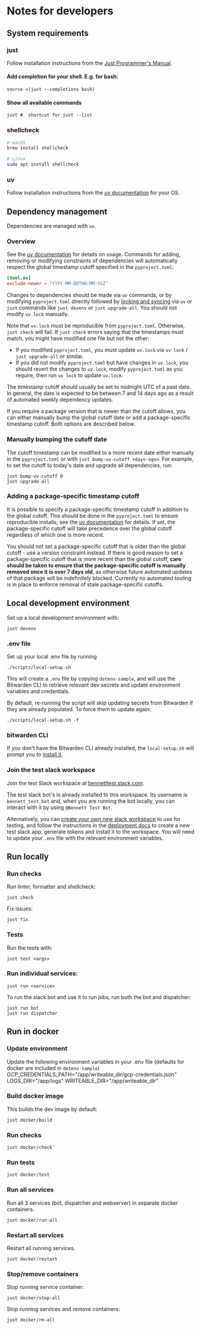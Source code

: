 # Notes for developers

## System requirements

### just

Follow installation instructions from the [Just Programmer's Manual](https://just.systems/man/en/packages.html "Follow installation instructions for your OS").

#### Add completion for your shell. E.g. for bash:
```
source <(just --completions bash)
```

#### Show all available commands
```
just #  shortcut for just --list
```

### shellcheck
```sh
# macOS
brew install shellcheck

# Linux
sudo apt install shellcheck
```


### uv

Follow installation instructions from the [uv documentation](https://docs.astral.sh/uv/getting-started/installation/) for your OS.


## Dependency management
Dependencies are managed with `uv`.

### Overview
See the [uv documentation](https://docs.astral.sh/uv/concepts/projects/dependencies) for details on usage.
Commands for adding, removing or modifying constraints of dependencies will automatically respect the
global timestamp cutoff specified in the `pyproject.toml`:
```toml
[tool.uv]
exclude-newer = "YYYY-MM-DDTHH:MM:SSZ"
```
Changes to dependencies should be made via `uv` commands, or by modifying `pyproject.toml` directly followed by
[locking and syncing](https://docs.astral.sh/uv/concepts/projects/sync/) via `uv` or `just` commands like
`just devenv` or `just upgrade-all`. You should not modify `uv.lock` manually.

Note that `uv.lock` must be reproducible from `pyproject.toml`. Otherwise, `just check` will fail.
If `just check` errors saying that the timestamps must match, you might have modified one file but not the other:
  - If you modified `pyproject.toml`, you must update `uv.lock` via `uv lock` / `just upgrade-all` or similar.
  - If you did not modify `pyproject.toml` but have changes in `uv.lock`, you should revert the changes to `uv.lock`,
  modify `pyproject.toml` as you require, then run `uv lock` to update `uv.lock`.

The timestamp cutoff should usually be set to midnight UTC of a past date.
In general, the date is expected to be between 7 and 14 days ago as a result of automated weekly dependency updates.

If you require a package version that is newer than the cutoff allows, you can either manually bump the global cutoff
date or add a package-specific timestamp cutoff. Both options are described below.

### Manually bumping the cutoff date
The cutoff timestamp can be modified to a more recent date either manually in the `pyproject.toml`
or with `just bump-uv-cutoff <days-ago>`.
For example, to set the cutoff to today's date and upgrade all dependencies, run:
```
just bump-uv-cutoff 0
just upgrade-all
```

### Adding a package-specific timestamp cutoff
It is possible to specify a package-specific timestamp cutoff in addition to the global cutoff.
This should be done in the `pyproject.toml` to ensure reproducible installs;
see the [uv documentation](https://docs.astral.sh/uv/reference/settings/#exclude-newer-package) for details.
If set, the package-specific cutoff will take precedence over the global cutoff regardless of which one is more recent.

You should not set a package-specific cutoff that is older than the global cutoff - use a version
constraint instead.
If there is good reason to set a package-specific cutoff that is more recent than the global cutoff,
**care should be taken to ensure that the package-specific cutoff is manually removed once it is over 7 days old**,
as otherwise future automated updates of that package will be indefinitely blocked.
Currently no automated tooling is in place to enforce removal of stale package-specific cutoffs.


## Local development environment

Set up a local development environment with:
```
just devenv
```

### .env file

Set up your local .env file by running

```
./scripts/local-setup.sh
```

This will create a `.env` file by copying `dotenv-sample`, and will use the
Bitwarden CLI to retrieve relevant dev secrets and update environment variables and credentials.

By default, re-running the script will skip updating secrets from Bitwarden
if they are already populated. To force them to update again:

```
./scripts/local-setup.sh -f
```

### bitwarden CLI

If you don't have the Bitwarden CLI already installed, the `local-setup.sh`
will prompt you to [install it](https://bitwarden.com/help/cli/#download-and-install).


### Join the test slack workspace

Join the test Slack workspace at [bennetttest.slack.com](https://bennetttest.slack.com).

The test slack bot's is already installed to this workspace.  Its username is
`bennett_test_bot` and, when you are running the bot locally, you can
interact with it by using `@Bennett Test Bot`.

Alternatively, you can [create your own new slack workspace](https://slack.com/get-started#/createnew) to use for testing, and follow the instructions in the [deployment docs](DEPLOY.md) to create a new test slack app, generate tokens
and install it to the workspace. You will need to update your `.env` file with
the relevant environment variables.

## Run locally

### Run checks

Run linter, formatter and shellcheck:
```
just check
```

Fix issues:
```
just fix
```

### Tests
Run the tests with:
```
just test <args>
```

### Run individual services:
```
just run <service>
```

To run the slack bot and use it to run jobs, run both the bot and dispatcher:
```
just run bot
just run dispatcher
```

## Run in docker

### Update environment

Update the following environment variables in your .env file
(defaults for docker are included in `dotenv-sample`)
GCP_CREDENTIALS_PATH="/app/writeable_dir/gcp-credentials.json"
LOGS_DIR="/app/logs"
WRITEABLE_DIR="/app/writeable_dir"

### Build docker image

This builds the dev image by default:

```
just docker/build
```

### Run checks

```
just docker/check`
```

### Run tests
```
just docker/test
```

### Run all services

Run all 3 services (bot, dispatcher and webserver) in separate docker
containers.

```
just docker/run-all
```

### Restart all services

Restart all running services.

```
just docker/restart
```

### Stop/remove containers

Stop running service container:

```
just docker/stop-all
```

Stop running services and remove containers:

```
just docker/rm-all
```
